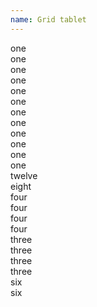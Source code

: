 ```yaml
---
name: Grid tablet
---
```

<div class="row row--demo">
    <div class="col-sm-1">one</div>
    <div class="col-sm-1">one</div>
    <div class="col-sm-1">one</div>
    <div class="col-sm-1">one</div>
    <div class="col-sm-1">one</div>
    <div class="col-sm-1">one</div>
    <div class="col-sm-1">one</div>
    <div class="col-sm-1">one</div>
    <div class="col-sm-1">one</div>
    <div class="col-sm-1">one</div>
    <div class="col-sm-1">one</div>
    <div class="col-sm-1">one</div>
</div>
<div class="row row--demo">
    <div class="col-sm-12">twelve</div>
</div>
<div class="row row--demo">
    <div class="col-sm-8">eight</div>
    <div class="col-sm-4">four</div>
</div>
<div class="row row--demo">
    <div class="col-sm-4">four</div>
    <div class="col-sm-4">four</div>
    <div class="col-sm-4">four</div>
</div>
<div class="row row--demo">
    <div class="col-sm-3">three</div>
    <div class="col-sm-3">three</div>
    <div class="col-sm-3">three</div>
    <div class="col-sm-3">three</div>
</div>
<div class="row row--demo">
    <div class="col-sm-6">six</div>
    <div class="col-sm-6">six</div>
</div>
